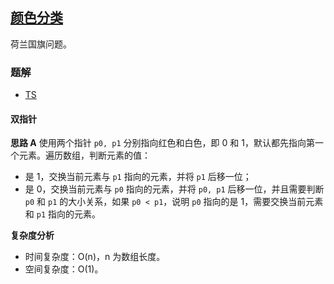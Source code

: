 ## [颜色分类](https://leetcode.cn/problems/sort-colors/)
荷兰国旗问题。

### 题解
+ [TS](../../ts/128/75.ts)

#### 双指针
**思路 A**
使用两个指针 `p0, p1` 分别指向红色和白色，即 0 和 1，默认都先指向第一个元素。遍历数组，判断元素的值：
+ 是 1，交换当前元素与 `p1` 指向的元素，并将 `p1` 后移一位；
+ 是 0，交换当前元素与 `p0` 指向的元素，并将 `p0, p1` 后移一位，并且需要判断 `p0` 和 `p1` 的大小关系，如果 `p0 < p1`，说明 `p0` 指向的是 1，需要交换当前元素和 `p1` 指向的元素。

**复杂度分析**
+ 时间复杂度：O(n)，n 为数组长度。
+ 空间复杂度：O(1)。